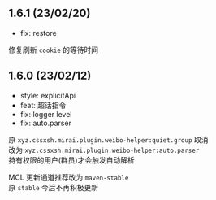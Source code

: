 ## 1.6.1 (23/02/20)

* fix: restore

修复刷新 `cookie` 的等待时间

## 1.6.0 (23/02/12)

* style: explicitApi
* feat: 超话指令
* fix: logger level
* fix: auto.parser

原 `xyz.cssxsh.mirai.plugin.weibo-helper:quiet.group` 取消  
改为 `xyz.cssxsh.mirai.plugin.weibo-helper:auto.parser`  
持有权限的用户(群员)才会触发自动解析  

MCL 更新通道推荐改为 `maven-stable`  
原 `stable` 今后不再积极更新